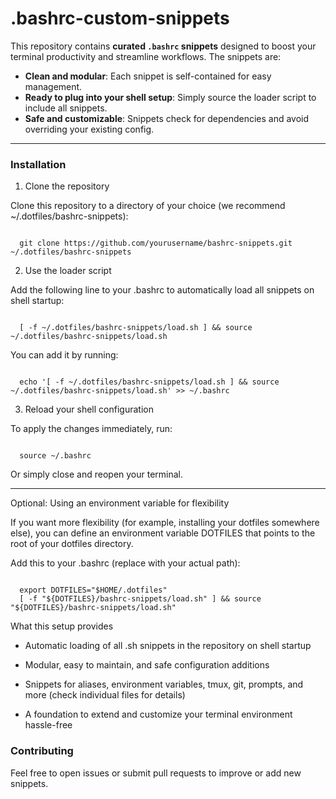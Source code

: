 # .bashrc-custom-snippets
This repository contains **curated `.bashrc` snippets** designed to boost your terminal productivity and streamline workflows. The snippets are:

- **Clean and modular**: Each snippet is self-contained for easy management.
- **Ready to plug into your shell setup**: Simply source the loader script to include all snippets.
- **Safe and customizable**: Snippets check for dependencies and avoid overriding your existing config.

---

### Installation

1. Clone the repository

Clone this repository to a directory of your choice (we recommend ~/.dotfiles/bashrc-snippets):

<code>
  git clone https://github.com/yourusername/bashrc-snippets.git ~/.dotfiles/bashrc-snippets
</code>

2. Use the loader script

Add the following line to your .bashrc to automatically load all snippets on shell startup:

<code>
  [ -f ~/.dotfiles/bashrc-snippets/load.sh ] && source ~/.dotfiles/bashrc-snippets/load.sh
</code>

You can add it by running:

<code>
  echo '[ -f ~/.dotfiles/bashrc-snippets/load.sh ] && source ~/.dotfiles/bashrc-snippets/load.sh' >> ~/.bashrc
</code>

3. Reload your shell configuration

To apply the changes immediately, run:

<code>
  source ~/.bashrc
</code>

Or simply close and reopen your terminal.

___
Optional: Using an environment variable for flexibility

If you want more flexibility (for example, installing your dotfiles somewhere else), you can define an environment variable DOTFILES that points to the root of your dotfiles directory.

Add this to your .bashrc (replace with your actual path):

<code>
  export DOTFILES="$HOME/.dotfiles"
  [ -f "${DOTFILES}/bashrc-snippets/load.sh" ] && source "${DOTFILES}/bashrc-snippets/load.sh"
</code>

What this setup provides

- Automatic loading of all .sh snippets in the repository on shell startup

- Modular, easy to maintain, and safe configuration additions

- Snippets for aliases, environment variables, tmux, git, prompts, and more (check individual files for details)

- A foundation to extend and customize your terminal environment hassle-free


### Contributing

Feel free to open issues or submit pull requests to improve or add new snippets.

